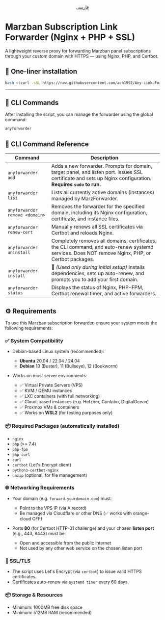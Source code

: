 <p align="center">
 <a href="./README.fa.md">
 فارسی
 </a>
</p>

# Marzban Subscription Link Forwarder (Nginx + PHP + SSL)

A lightweight reverse proxy for forwarding Marzban panel subscriptions through your custom domain with HTTPS — using Nginx, PHP, and Certbot.

## 🔧 One-liner installation

```bash
bash <(curl -sSL https://raw.githubusercontent.com/ach1992/Any-Link-Forwarder/main/anyforwarder.sh) install
```

---

## 🚀 CLI Commands

After installing the script, you can manage the forwarder using the global command:

```bash
anyforwarder
```

## 🧩 CLI Command Reference

| Command | Description |
|---------|-------------|
| `anyforwarder add` | Adds a new forwarder. Prompts for domain, target panel, and listen port. Issues SSL certificate and sets up Nginx configuration. **Requires `sudo` to run.** |
| `anyforwarder list` | Lists all currently active domains (instances) managed by MarzForwarder. |
| `anyforwarder remove <domain>` | Removes the forwarder for the specified domain, including its Nginx configuration, certificate, and instance files. |
| `anyforwarder renew-cert` | Manually renews all SSL certificates via Certbot and reloads Nginx. |
| `anyforwarder uninstall` | Completely removes all domains, certificates, the CLI command, and auto-renew systemd services. Does NOT remove Nginx, PHP, or Certbot packages. |
| `anyforwarder install` | 📌 *(Used only during initial setup)* Installs dependencies, sets up auto-renew, and prompts you to add your first domain. |
| `anyforwarder status` | Displays the status of Nginx, PHP-FPM, Certbot renewal timer, and active forwarders. |

## ⚙️ Requirements

To use this Marzban subscription forwarder, ensure your system meets the following requirements:

### ✅ System Compatibility

- Debian-based Linux system (recommended):
  - **Ubuntu** 20.04 / 22.04 / 24.04
  - **Debian** 10 (Buster), 11 (Bullseye), 12 (Bookworm)

- Works on most server environments:
  - ✅ Virtual Private Servers (VPS)
  - ✅ KVM / QEMU instances
  - ✅ LXC containers (with full networking)
  - ✅ Cloud-based instances (e.g. Hetzner, Contabo, DigitalOcean)
  - ✅ Proxmox VMs & containers
  - ✅ Works on **WSL2** (for testing purposes only)

### 📦 Required Packages (automatically installed)

- `nginx`
- `php` (>= 7.4)
- `php-fpm`
- `php-curl`
- `curl`
- `certbot` (Let's Encrypt client)
- `python3-certbot-nginx`
- `unzip` (optional, for file management)

### 🌐 Networking Requirements

- Your domain (e.g. `forward.yourdomain.com`) must:
  - Point to the VPS IP (via A record)
  - Be managed via Cloudflare or other DNS (✅ works with orange-cloud OFF)

- Ports **80** (for Certbot HTTP-01 challenge) and your chosen **listen port** (e.g., 443, 8443) must be:
  - Open and accessible from the public internet
  - Not used by any other web service on the chosen listen port

### 🔐 SSL/TLS

- The script uses Let's Encrypt (via `certbot`) to issue valid HTTPS certificates.
- Certificates auto-renew via `systemd timer` every 60 days.

### 📦 Storage & Resources

- Minimum: 1000MB free disk space
- Minimum: 512MB RAM (recommended)
